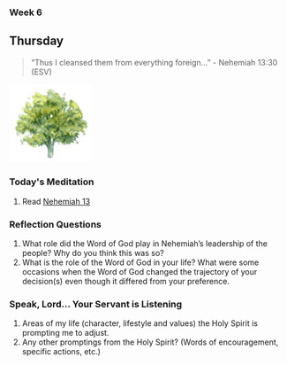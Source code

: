 ### Week 6

## Thursday

> “Thus I cleansed them from everything foreign…” - Nehemiah 13:30 (ESV)

<img src="/assets/img/tree.png" style="width: 150px">

### Today's Meditation
1. Read <a href="https://www.biblegateway.com/passage/?search=Nehemiah+13&version=ESV" target="_blank">Nehemiah 13</a>


### Reflection Questions
1. What role did the Word of God play in Nehemiah’s leadership of the people? Why do you think this was so?
2. What is the role of the Word of God in your life? What were some occasions when the Word of God changed the trajectory of your decision(s) even though it differed from your preference.

### Speak, Lord... Your Servant is Listening
1. Areas of my life (character, lifestyle and values) the Holy Spirit is prompting me to adjust.
2. Any other promptings from the Holy Spirit? (Words of encouragement, specific actions, etc.)